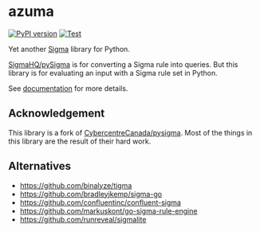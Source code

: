 # azuma

[![PyPI version](https://badge.fury.io/py/azuma.svg)](https://badge.fury.io/py/azuma)
[![Test](https://github.com/ninoseki/azuma/actions/workflows/test.yml/badge.svg)](https://github.com/ninoseki/azuma/actions/workflows/test.yml)

Yet another [Sigma](https://github.com/SigmaHQ/sigma) library for Python.

[SigmaHQ/pySigma](https://github.com/SigmaHQ/pySigma) is for converting a Sigma rule into queries. But this library is for evaluating an input with a Sigma rule set in Python.

See [documentation](https://ninoseki.github.io/azuma/) for more details.

## Acknowledgement

This library is a fork of [CybercentreCanada/pysigma](https://github.com/CybercentreCanada/pysigma). Most of the things in this library are the result of their hard work.

## Alternatives

- https://github.com/binalyze/tigma
- https://github.com/bradleyjkemp/sigma-go
- https://github.com/confluentinc/confluent-sigma
- https://github.com/markuskont/go-sigma-rule-engine
- https://github.com/runreveal/sigmalite
